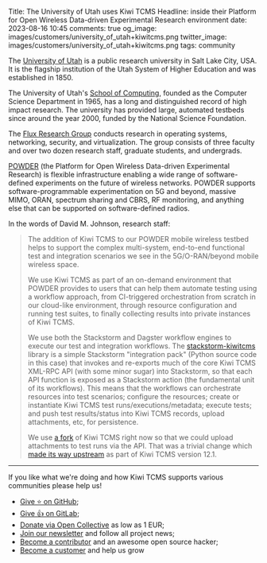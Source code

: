 Title: The University of Utah uses Kiwi TCMS
Headline: inside their Platform for Open Wireless Data-driven Experimental Research environment
date: 2023-08-16 10:45
comments: true
og_image: images/customers/university_of_utah+kiwitcms.png
twitter_image: images/customers/university_of_utah+kiwitcms.png
tags: community


The [University of Utah](https://www.utah.edu/) is a public research university
in Salt Lake City, USA. It is the flagship institution of the
Utah System of Higher Education and was established in 1850.

The University of Utah's
[School of Computing](https://www.cs.utah.edu/), founded as the Computer Science Department
in 1965, has a long and distinguished record of high impact research.
The university has provided large, automated testbeds since around the year 2000,
funded by the National Science Foundation.

The [Flux Research Group](https://www.flux.utah.edu/) conducts research in operating systems,
networking, security, and virtualization. The group consists of three faculty and over
two dozen research staff, graduate students, and undergrads.

[POWDER](https://www.powderwireless.net/)
(the Platform for Open Wireless Data-driven Experimental Research) is flexible infrastructure
enabling a wide range of software-defined experiments on the future of wireless networks.
POWDER supports software-programmable experimentation on 5G and beyond, massive MIMO, ORAN,
spectrum sharing and CBRS, RF monitoring,
and anything else that can be supported on software-defined radios.

In the words of David M. Johnson, research staff:

> The addition of Kiwi TCMS to our POWDER mobile wireless testbed helps to support
> the complex multi-system, end-to-end functional test and integration scenarios
> we see in the 5G/O-RAN/beyond mobile wireless space.
>
> We use Kiwi TCMS as part of an on-demand environment that POWDER provides to users
> that can help them automate testing using a workflow approach,
> from CI-triggered orchestration from scratch in our cloud-like environment,
> through resource configuration and running test suites,
> to finally collecting results into private instances of Kiwi TCMS.
>
> We use both the Stackstorm and Dagster workflow engines to execute our test and integration workflows.
> The [stackstorm-kiwitcms](https://gitlab.flux.utah.edu/powder-workflows/stackstorm-kiwitcms)
> library is a simple Stackstorm "integration pack"
> (Python source code in this case) that invokes and re-exports much of the core Kiwi TCMS XML-RPC API
> (with some minor sugar) into Stackstorm, so that each API function is exposed as a Stackstorm action
> (the fundamental unit of its workflows). This means that the workflows can orchestrate resources
> into test scenarios; configure the resources; create or instantiate Kiwi TCMS test runs/executions/metadata;
> execute tests; and push test results/status into Kiwi TCMS records, upload attachments, etc, for persistence.
>
> We use [a fork](https://gitlab.flux.utah.edu/powderrenewpublic/kiwi) of Kiwi TCMS right now
> so that we could upload attachments to test runs via the API.
> That was a trivial change which
> [made its way upstream](https://github.com/kiwitcms/Kiwi/commit/9344e2873a48da477ac565362689e4851c34214e)
> as part of Kiwi TCMS version 12.1.


---

If you like what we're doing and how Kiwi TCMS supports various communities
please help us!

- [Give ⭐ on GitHub](https://github.com/kiwitcms/Kiwi/stargazers);
- [Give 👍 on GitLab](https://gitlab.com/gitlab-org/gitlab/-/issues/334558);
- [Donate via Open Collective](https://opencollective.com/kiwitcms/donate) as low as 1 EUR;
- [Join our newsletter](https://kiwitcms.us17.list-manage.com/subscribe/post?u=9b57a21155a3b7c655ae8f922&id=c970a37581)
  and follow all project news;
- [Become a contributor](https://kiwitcms.readthedocs.io/en/latest/contribution.html) and an awesome open source hacker;
- [Become a customer](/#subscriptions) and help us grow
